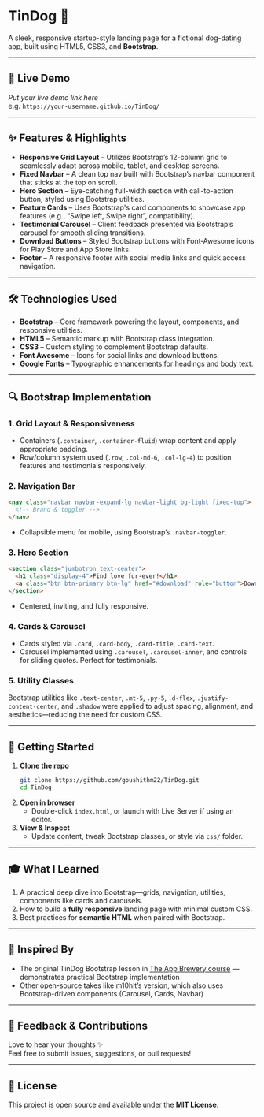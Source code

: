 # TinDog 🐾

A sleek, responsive startup-style landing page for a fictional dog-dating app, built using HTML5, CSS3, and **Bootstrap**.

---

## 📌 Live Demo  
*Put your live demo link here*  
e.g. `https://your-username.github.io/TinDog/`

---

## ✨ Features & Highlights

- **Responsive Grid Layout** – Utilizes Bootstrap’s 12-column grid to seamlessly adapt across mobile, tablet, and desktop screens.  
- **Fixed Navbar** – A clean top nav built with Bootstrap’s navbar component that sticks at the top on scroll.  
- **Hero Section** – Eye-catching full-width section with call-to-action button, styled using Bootstrap utilities.  
- **Feature Cards** – Uses Bootstrap's card components to showcase app features (e.g., “Swipe left, Swipe right”, compatibility).  
- **Testimonial Carousel** – Client feedback presented via Bootstrap’s carousel for smooth sliding transitions.  
- **Download Buttons** – Styled Bootstrap buttons with Font‑Awesome icons for Play Store and App Store links.  
- **Footer** – A responsive footer with social media links and quick access navigation.

---

## 🛠️ Technologies Used

- **Bootstrap** – Core framework powering the layout, components, and responsive utilities.  
- **HTML5** – Semantic markup with Bootstrap class integration.  
- **CSS3** – Custom styling to complement Bootstrap defaults.  
- **Font Awesome** – Icons for social links and download buttons.  
- **Google Fonts** – Typographic enhancements for headings and body text.

---

## 🔍 Bootstrap Implementation

### 1. Grid Layout & Responsiveness  
- Containers (`.container`, `.container-fluid`) wrap content and apply appropriate padding.  
- Row/column system used (`.row`, `.col-md-6`, `.col-lg-4`) to position features and testimonials responsively.

### 2. Navigation Bar  
```html
<nav class="navbar navbar-expand-lg navbar-light bg-light fixed-top">
  <!-- Brand & toggler -->
</nav>
```
- Collapsible menu for mobile, using Bootstrap’s `.navbar-toggler`.

### 3. Hero Section  
```html
<section class="jumbotron text-center">
  <h1 class="display-4">Find love fur-ever!</h1>
  <a class="btn btn-primary btn-lg" href="#download" role="button">Download Now</a>
</section>
```
- Centered, inviting, and fully responsive.

### 4. Cards & Carousel  
- Cards styled via `.card`, `.card-body`, `.card-title`, `.card-text`.  
- Carousel implemented using `.carousel`, `.carousel-inner`, and controls for sliding quotes. Perfect for testimonials.

### 5. Utility Classes  
Bootstrap utilities like `.text-center`, `.mt-5`, `.py-5`, `.d-flex`, `.justify-content-center`, and `.shadow` were applied to adjust spacing, alignment, and aesthetics—reducing the need for custom CSS.

---

## 🧭 Getting Started

1. **Clone the repo**  
   ```bash
   git clone https://github.com/goushithm22/TinDog.git
   cd TinDog
   ```
2. **Open in browser**  
   - Double-click `index.html`, or launch with Live Server if using an editor.  
3. **View & Inspect**  
   - Update content, tweak Bootstrap classes, or style via `css/` folder.

---

## 🎓 What I Learned

1. A practical deep dive into Bootstrap—grids, navigation, utilities, components like cards and carousels.  
2. How to build a **fully responsive** landing page with minimal custom CSS.  
3. Best practices for **semantic HTML** when paired with Bootstrap.

---

## 🧩 Inspired By

- The original TinDog Bootstrap lesson in [The App Brewery course](https://appbrewery.com) — demonstrates practical Bootstrap implementation  
- Other open-source takes like m10hit’s version, which also uses Bootstrap-driven components (Carousel, Cards, Navbar)

---

## 💬 Feedback & Contributions

Love to hear your thoughts ✨  
Feel free to submit issues, suggestions, or pull requests!

---

## 📄 License

This project is open source and available under the **MIT License**.
